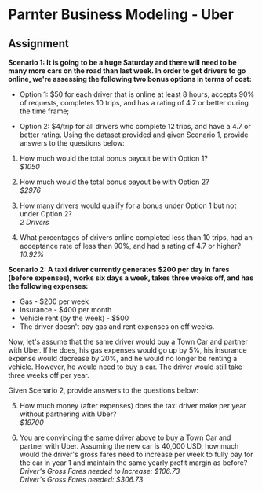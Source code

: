 # Parnter Business Modeling - Uber
## Assignment

<b>Scenario 1: It is going to be a huge Saturday and there will need to be many more cars on the road than last week. In order to get drivers to go online, we're assessing the following two bonus options in terms of cost:</b>

- Option 1: $50 for each driver that is online at least 8 hours, accepts 90% of requests, completes 10 trips, and has a rating of 4.7 or better during the time frame;

- Option 2: $4/trip for all drivers who complete 12 trips, and have a 4.7 or better rating. Using the dataset provided and given Scenario 1, provide answers to the questions below:

1. How much would the total bonus payout be with Option 1?
<br><i>$1050</i>
2. How much would the total bonus payout be with Option 2?
<br><i>$2976</i>

3. How many drivers would qualify for a bonus under Option 1 but not under Option 2?
<br><i>2 Drivers</i>

4. What percentages of drivers online completed less than 10 trips, had an acceptance rate of less than 90%, and had a rating of 4.7 or higher?
<br><i>10.92%</i>


<b>Scenario 2: A taxi driver currently generates $200 per day in fares (before expenses), works six days a week, takes three weeks off, and has the following expenses:</b>

- Gas - $200 per week
- Insurance - $400 per month
- Vehicle rent (by the week) - $500
- The driver doesn't pay gas and rent expenses on off weeks.

Now, let's assume that the same driver would buy a Town Car and partner with Uber. If he does, his gas expenses would go up by 5%, his insurance expense would decrease by 20%, and he would no longer be renting a vehicle. However, he would need to buy a car. The driver would still take three weeks off per year.

Given Scenario 2, provide answers to the questions below:

5. How much money (after expenses) does the taxi driver make per year without partnering with Uber?
<br><i>$19700</i>

6. You are convincing the same driver above to buy a Town Car and partner with Uber. Assuming the new car is 40,000 USD, how much would the driver's gross fares need to increase per week to fully pay for the car in year 1 and maintain the same yearly profit margin as before?
<br><i>Driver's Gross Fares needed to Increase: $106.73
<br>Driver's Gross Fares needed: $306.73</i>
